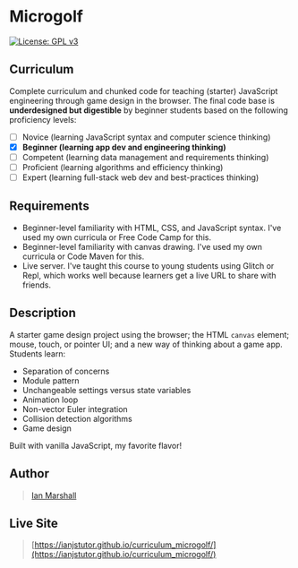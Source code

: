 # Microgolf

[![License: GPL v3](https://img.shields.io/badge/License-GPLv3-blue.svg)](https://www.gnu.org/licenses/gpl-3.0)

## Curriculum

Complete curriculum and chunked code for teaching (starter) JavaScript engineering through game design in the browser. The final code base is **underdesigned but digestible** by beginner students based on the following proficiency levels:
- [ ] Novice (learning JavaScript syntax and computer science thinking)
- [x] **Beginner (learning app dev and engineering thinking)**
- [ ] Competent (learning data management and requirements thinking)
- [ ] Proficient (learning algorithms and efficiency thinking)
- [ ] Expert (learning full-stack web dev and best-practices thinking)

## Requirements

* Beginner-level familiarity with HTML, CSS, and JavaScript syntax. I've used my own curricula or Free Code Camp for this.
* Beginner-level familiarity with canvas drawing. I've used my own curricula or Code Maven for this.
* Live server. I've taught this course to young students using Glitch or Repl, which works well because learners get a live URL to share with friends.

## Description

A starter game design project using the browser; the HTML <code>canvas</code> element; mouse, touch, or pointer UI; and a new way of thinking about a game app. Students learn:
* Separation of concerns
* Module pattern
* Unchangeable settings versus state variables
* Animation loop
* Non-vector Euler integration
* Collision detection algorithms
* Game design

Built with vanilla JavaScript, my favorite flavor!

## Author

> [Ian Marshall](https://ianjstutor.github.io/ian-marshall/)

## Live Site

> [https://ianjstutor.github.io/curriculum_microgolf/](https://ianjstutor.github.io/curriculum_microgolf/)